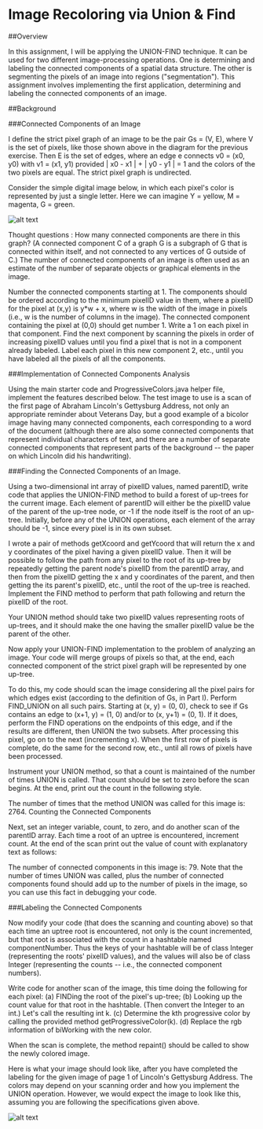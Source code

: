 # Image Recoloring via Union & Find
##Overview

In this assignment, I will be applying the UNION-FIND technique. It can be used for two different image-processing operations. One is determining and labeling the connected components of a spatial data structure. The other is segmenting the pixels of an image into regions ("segmentation"). This assignment involves implementing the first application, determining and labeling the connected components of an image.

##Background

###Connected Components of an Image

I define the strict pixel graph of an image to be the pair Gs = (V, E), where V is the set of pixels, like those shown above in the diagram for the previous exercise. Then E is the set of edges, where an edge e connects v0 = (x0, y0) with v1 = (x1, y1) provided | x0 - x1 | + | y0 - y1 | = 1 and the colors of the two pixels are equal. The strict pixel graph is undirected.

Consider the simple digital image below, in which each pixel's color is represented by just a single letter. Here we can imagine Y = yellow, M = magenta, G = green. 

![alt text](https://courses.cs.washington.edu/courses/cse373/16au/A/UF/images/Fig-A5I3.png "Logo Title Text 1")

Thought questions : How many connected components are there in this graph? (A connected component C of a graph G is a subgraph of G that is connected within itself, and not connected to any vertices of G outside of C.) The number of connected components of an image is often used as an estimate of the number of separate objects or graphical elements in the image.

Number the connected components starting at 1. The components should be ordered according to the minimum pixelID value in them, where a pixelID for the pixel at (x,y) is y*w + x, where w is the width of the image in pixels (i.e., w is the number of columns in the image). The connected component containing the pixel at (0,0) should get number 1. Write a 1 on each pixel in that component. Find the next component by scanning the pixels in order of increasing pixelID values until you find a pixel that is not in a component already labeled. Label each pixel in this new component 2, etc., until you have labeled all the pixels of all the components.

###Implementation of Connected Components Analysis

Using the main starter code and ProgressiveColors.java helper file, implement the features described below. The test image to use is a scan of the first page of Abraham Lincoln's Gettysburg Address, not only an appropriate reminder about Veterans Day, but a good example of a bicolor image having many connected components, each corresponding to a word of the document (although there are also some connected components that represent individual characters of text, and there are a number of separate connected components that represent parts of the background -- the paper on which Lincoln did his handwriting).

###Finding the Connected Components of an Image.

Using a two-dimensional int array of pixelID values, named parentID, write code that applies the UNION-FIND method to build a forest of up-trees for the current image. Each element of parentID will either be the pixelID value of the parent of the up-tree node, or -1 if the node itself is the root of an up-tree. Initially, before any of the UNION operations, each element of the array should be -1, since every pixel is in its own subset.

I wrote a pair of methods getXcoord and getYcoord that will return the x and y coordinates of the pixel having a given pixelID value. Then it will be possible to follow the path from any pixel to the root of its up-tree by repeatedly getting the parent node's pixelID from the parentID array, and then from the pixelID getting the x and y coordinates of the parent, and then getting the its parent's pixelID, etc., until the root of the up-tree is reached. Implement the FIND method to perform that path following and return the pixelID of the root.

Your UNION method should take two pixelID values representing roots of up-trees, and it should make the one having the smaller pixelID value be the parent of the other.

Now apply your UNION-FIND implementation to the problem of analyzing an image. Your code will merge groups of pixels so that, at the end, each connected component of the strict pixel graph will be represented by one up-tree.

To do this, my code should scan the image considering all the pixel pairs for which edges exist (according to the definition of Gs, in Part I). Perform FIND_UNION on all such pairs. Starting at (x, y) = (0, 0), check to see if Gs contains an edge to (x+1, y) = (1, 0) and/or to (x, y+1) = (0, 1). If it does, perform the FIND operations on the endpoints of this edge, and if the results are different, then UNION the two subsets. After processing this pixel, go on to the next (incrementing x). When the first row of pixels is complete, do the same for the second row, etc., until all rows of pixels have been processed.

Instrument your UNION method, so that a count is maintained of the number of times UNION is called. That count should be set to zero before the scan begins. At the end, print out the count in the following style.

The number of times that the method UNION was called for this image is: 2764.
Counting the Connected Components

Next, set an integer variable, count, to zero, and do another scan of the parentID array. Each time a root of an uptree is encountered, increment count. At the end of the scan print out the value of count with explanatory text as follows:

The number of connected components in this image is: 79.
Note that the number of times UNION was called, plus the number of connected components found should add up to the number of pixels in the image, so you can use this fact in debugging your code.

###Labeling the Connected Components

Now modify your code (that does the scanning and counting above) so that each time an uptree root is encountered, not only is the count incremented, but that root is associated with the count in a hashtable named componentNumber. Thus the keys of your hashtable will be of class Integer (representing the roots' pixelID values), and the values will also be of class Integer (representing the counts -- i.e., the connected component numbers).

Write code for another scan of the image, this time doing the following for each pixel: (a) FINDing the root of the pixel's up-tree; (b) Looking up the count value for that root in the hashtable. (Then convert the Integer to an int.) Let's call the resulting int k. (c) Determine the kth progressive color by calling the provided method getProgressiveColor(k). (d) Replace the rgb information of biWorking with the new color.

When the scan is complete, the method repaint() should be called to show the newly colored image.

Here is what your image should look like, after you have completed the labeling for the given image of page 1 of Lincoln's Gettysburg Address. The colors may depend on your scanning order and how you implement the UNION operation. However, we would expect the image to look like this, assuming you are following the specifications given above.

![alt text](https://courses.cs.washington.edu/courses/cse373/16au/A/UF/images/word-colors.png "Logo Title Text 1")
 
